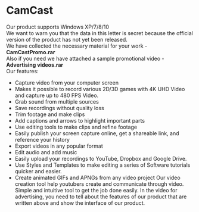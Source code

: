 # CamCast
Our product supports Windows XP/7/8/10  
We want to warn you that the data in this letter is secret because the official version of the product has not yet been released.  
We have collected the necessary material for your work - **CamCastPromo.rar**  
Also if you need we have attached a sample promotional video - **Advertising videos.rar**  
Our features:  
 - Capture video from your computer screen
 - Makes it possible to record various 2D/3D games with 4K UHD Video and capture up to 480 FPS Video.
 - Grab sound from multiple sources
 - Save recordings without quality loss
 - Trim footage and make clips
 - Add captions and arrows to highlight important parts
 - Use editing tools to make clips and refine footage
 - Easily publish your screen capture online, get a shareable link, and reference your history
 - Export videos in any popular format
 - Edit audio and add music
 - Easily upload your recordings to YouTube, Dropbox and Google Drive.
 - Use Styles and Templates to make editing a series of Software tutorials quicker and easier.
 - Create animated GIFs and APNGs from any video project
Our video creation tool help youtubers create and communicate through video. Simple and intuitive tool to get the job done easily.
In the video for advertising, you need to tell about the features of our product that are written above and show the interface of our product.
